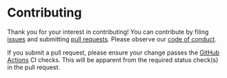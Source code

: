 # Contributing

Thank you for your interest in contributing! You can contribute by filing [issues](https://github.com/stepchowfun/effects/issues) and submitting [pull requests](https://github.com/stepchowfun/effects/pulls). Please observe our [code of conduct](https://github.com/stepchowfun/effects/blob/main/CODE_OF_CONDUCT.md).

If you submit a pull request, please ensure your change passes the [GitHub Actions](https://github.com/stepchowfun/effects/actions) CI checks. This will be apparent from the required status check(s) in the pull request.

